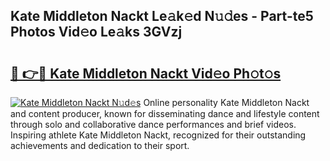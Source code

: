 ## Kate Middleton Nackt Le𝚊k𝚎d N𝚞𝚍es - Part-te5 Photos Vid𝚎o Le𝚊ks 3GVzj

# <h2><a href="http://fb08ng4.evod.top/?m=Kate+Middleton+Nackt">🔗 👉🔴 Kate Middleton Nackt Vid𝚎o Ph𝚘t𝚘s</a></h2>

[![Kate Middleton Nackt N𝚞d𝚎s](https://i.imgur.com/8V9OHl7.gif)](http://fb08ng4.evod.top/?m=Kate+Middleton+Nackt)
Online personality Kate Middleton Nackt and content producer, known for disseminating dance and lifestyle content through solo and collaborative dance performances and brief videos. Inspiring athlete Kate Middleton Nackt, recognized for their outstanding achievements and dedication to their sport. 
